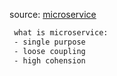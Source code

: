 source: [microservice](https://medium.engineering/microservice-architecture-at-medium-9c33805eb74f)

```html
 what is microservice:
 - single purpose
 - loose coupling
 - high cohension
```
